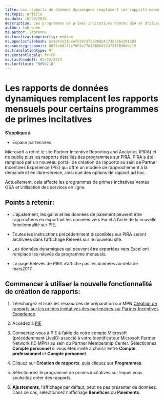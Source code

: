 ```yaml
---
title: Les rapports de données dynamiques remplacent les rapports mensuels pour certains programmes de primes incitatives | Espacepartenaires
ms.topic: article
ms.date: 10/29/2018
description: Les programmes de primes incitatives Ventes OSA et Utilisation des services en ligne peuvent désormais obtenir des rapports de données dynamiques.
author: labrenne
ms.author: labrenne
ms.localizationpriority: medium
ms.openlocfilehash: bc9047e21beafb9973723260b437353bbe291603
ms.sourcegitcommit: 80f3eb81f2e7605e77d19856827472f7830db419
ms.translationtype: MT
ms.contentlocale: fr-FR
ms.lasthandoff: 02/22/2019
ms.locfileid: "9098716"
---
```

# <a name="live-data-reporting-replaces-monthly-reporting-for-some-incentives-programs"></a>Les rapports de données dynamiques remplacent les rapports mensuels pour certains programmes de primes incitatives

**S’applique à**

-  Espace partenaires

Microsoft a retiré le site Partner Incentive Reporting and Analytics (PIRA) et ne publie plus les rapports détaillés des programmes sur PIRA. PIRA a été remplacé par un nouveau portail de création de rapports au sein de Partner Incentives Experience (PIE) qui offre un modèle de rapprochement à la demande et en libre-service, ainsi que des options de rapport ad hoc. 

Actuellement, cela affecte les programmes de primes incitatives Ventes OSA et Utilisation des services en ligne.

## <a name="things-to-remember"></a>Points à retenir: 

- L'ajustement, les gains et les données de paiement peuvent être rapprochées en exportant les données vers Excel à l’aide de la nouvelle fonctionnalité sur PIE.

- Toutes les instructions précédemment disponibles sur PIRA seront archivées dans l’affichage Relevés sur le nouveau site. 

- Les données dynamiques qui peuvent être exportées vers Excel ont remplacé les relevés du programme mensuels.

- La page Relevés de PIRA n’affiche pas les données au-delà de mars2017.
 
## <a name="start-using-the-new-reporting-functionality"></a>Commencer à utiliser la nouvelle fonctionnalité de création de rapports: 

1. Téléchargez et lisez les ressources de préparation sur MPN [Création de rapports sur les primes incitatives des partenaires sur Partner Incentives Experience](https://aka.ms/osareadiness ).

2. Accédez à [PIE](https://partnerincentives.microsoft.com/)

3. Connectez-vous à PIE à l’aide de votre compte Microsoft (précédemment LiveID) associé à votre Identificateur Microsoft Partner Network (ID MPN) au sein du Partner Membership Center. Sélectionnez **Compte personnel** si vous êtes invité à choisir entre **Compte professionnel** et **Compte personnel**.

4. Cliquez sur **Création de rapports**, puis cliquez sur **Programmes**. 

5. Sélectionnez le programme de primes incitatives sur lequel vous souhaitez créer des rapports. 

6. **Ajustements**, l’affichage par défaut, peut ne pas présenter de données.  Dans ce cas, sélectionnez l'affichage **Bénéfices** ou **Paiements**.


 

 




